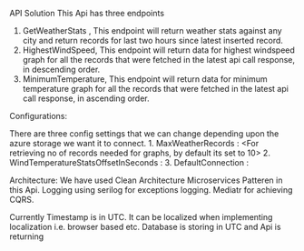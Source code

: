 API Solution
This Api has three endpoints

1. GetWeatherStats , This endpoint will return weather stats against any city and return records for last two hours since latest inserted record.
2. HighestWindSpeed, This endpoint will return data for highest windspeed graph for all the records that were fetched in the latest api call response, in descending order.
2. MinimumTemperature, This endpoint will return data for minimum temperature graph for all the records that were fetched in the latest api call response, in ascending order.


Configurations:

There are three config settings that we can change depending upon the azure storage we want it to connect.
		1. MaxWeatherRecords                              : <For retrieving no of records needed for graphs, by default its set to 10>
		2. WindTemperatureStatsOffsetInSeconds            : <buffer time for inserting the batch for the api call >
		3. DefaultConnection		                    : <Connection string for databse>

Architecture:
We have used Clean Architecture Microservices Patteren in this Api.
Logging using serilog for exceptions logging.
Mediatr for achieving CQRS.


Currently Timestamp is in UTC. It can be localized when implementing localization i.e. browser based etc.
Database is storing in UTC and Api is returning 



